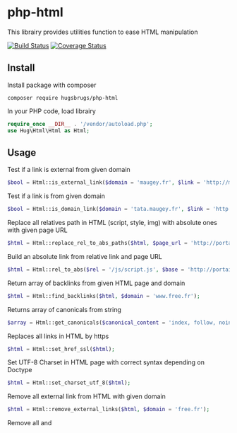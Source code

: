 # php-html

This librairy provides utilities function to ease HTML manipulation

[![Build Status](https://travis-ci.org/hugsbrugs/php-html.svg?branch=master)](https://travis-ci.org/hugsbrugs/php-html)
[![Coverage Status](https://coveralls.io/repos/github/hugsbrugs/php-html/badge.svg?branch=master)](https://coveralls.io/github/hugsbrugs/php-html?branch=master)

## Install

Install package with composer
```
composer require hugsbrugs/php-html
```

In your PHP code, load librairy
```php
require_once __DIR__ . '/vendor/autoload.php';
use Hug\Html\Html as Html;
```

## Usage

Test if a link is external from given domain
```php
$bool = Html::is_external_link($domain = 'maugey.fr', $link = 'http://maugey.fr/coucou.html');
```

Test if a link is from given domain
```php
$bool = Html::is_domain_link($domain = 'tata.maugey.fr', $link = 'http://maugey.fr/coucou.html');
```

Replace all relatives path in HTML (script, style, img) with absolute ones with given page URL 
```php
$html = Html::replace_rel_to_abs_paths($html, $page_url = 'http://portail.free.fr/m/');
```

Build an absolute link from relative link and page URL 
```php
$html = Html::rel_to_abs($rel = '/js/script.js', $base = 'http://portail.free.fr/m/');
```

Return array of backlinks from given HTML page and domain
```php
$html = Html::find_backlinks($html, $domain = 'www.free.fr');
```

Returns array of canonicals from string
```php
$array = Html::get_canonicals($canonical_content = 'index, follow, noindex, noarchive');
```

Replaces all links in HTML by https
```php
$html = Html::set_href_ssl($html);
```

Set UTF-8 Charset in HTML page with correct syntax depending on Doctype
```php
$html = Html::set_charset_utf_8($html);
```

Remove all external link from HTML with given domain
```php
$html = Html::remove_external_links($html, $domain = 'free.fr');
```

Remove all <sccript> and <style> tags from HTML
```php
$html = Html::remove_script_style($html);
```

Extract <body> content from HTML page
```php
$body = Html::extract_body_content($html);
```

Check for <meta name="fragment" content="!"> tag
```php
$is_spa = Html::is_spa($html);
```


Get all links
```php
$links = Html::get_links($html);
```

Get external links
```php
$external_links = Html::get_external_links($html);
```

Get internal links
```php
$internal_links = Html::get_internal_links($html);

```
Get images
```php
$images = Html::get_images($html);
```


Obfuscate email to be incorporated in HTML
```php
$email = Html::DJNikMail($str = 'tatayoyo@free.fr');
```

## Unit Tests

```
phpunit --bootstrap vendor/autoload.php tests
```

## Author

Hugo Maugey [visit my website ;)](https://hugo.maugey.fr)